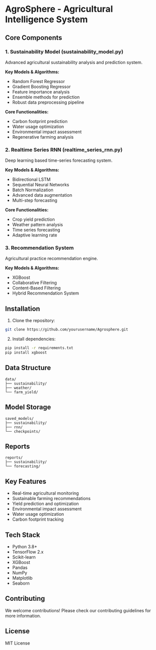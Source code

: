 # AgroSphere - Agricultural Intelligence System

## Core Components

### 1. Sustainability Model (sustainability_model.py)
Advanced agricultural sustainability analysis and prediction system.

**Key Models & Algorithms:**
- Random Forest Regressor
- Gradient Boosting Regressor
- Feature importance analysis
- Ensemble methods for prediction
- Robust data preprocessing pipeline

**Core Functionalities:**
- Carbon footprint prediction
- Water usage optimization
- Environmental impact assessment
- Regenerative farming analysis

### 2. Realtime Series RNN (realtime_series_rnn.py)
Deep learning based time-series forecasting system.

**Key Models & Algorithms:**
- Bidirectional LSTM
- Sequential Neural Networks
- Batch Normalization
- Advanced data augmentation
- Multi-step forecasting

**Core Functionalities:**
- Crop yield prediction
- Weather pattern analysis
- Time series forecasting
- Adaptive learning rate

### 3. Recommendation System
Agricultural practice recommendation engine.

**Key Models & Algorithms:**
- XGBoost
- Collaborative Filtering
- Content-Based Filtering
- Hybrid Recommendation System

## Installation

1. Clone the repository:
```bash
git clone https://github.com/yourusername/Agrosphere.git
```

2. Install dependencies:
```bash
pip install -r requirements.txt
pip install xgboost
```

## Data Structure
```
data/
├── sustainability/
├── weather/
└── farm_yield/
```

## Model Storage
```
saved_models/
├── sustainability/
├── rnn/
└── checkpoints/
```

## Reports
```
reports/
├── sustainability/
└── forecasting/
```

## Key Features
- Real-time agricultural monitoring
- Sustainable farming recommendations
- Yield prediction and optimization
- Environmental impact assessment
- Water usage optimization
- Carbon footprint tracking

## Tech Stack
- Python 3.8+
- TensorFlow 2.x
- Scikit-learn
- XGBoost
- Pandas
- NumPy
- Matplotlib
- Seaborn

## Contributing
We welcome contributions! Please check our contributing guidelines for more information.

## License
MIT License

